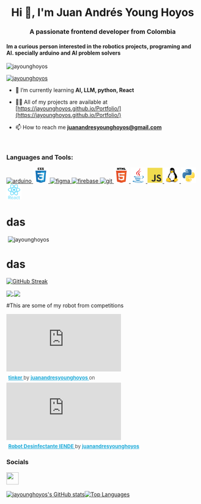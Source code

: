 <h1 align="center">Hi 👋, I'm Juan Andrés Young Hoyos</h1>
<h3 align="center">A passionate frontend developer from Colombia</h3>
<h4>Im a curious person interested in the robotics projects, programing and AI. specially arduino and AI problem solvers </h4>

<p align="left"> <img src="https://komarev.com/ghpvc/?username=jayounghoyos&label=Profile%20views&color=0e75b6&style=flat" alt="jayounghoyos" /> </p>

<p align="left"> <a href="https://github.com/ryo-ma/github-profile-trophy"><img src="https://github-profile-trophy.vercel.app/?username=jayounghoyos" alt="jayounghoyos" /></a> </p>

- 🌱 I’m currently learning **AI, LLM, python, React**

- 👨‍💻 All of my projects are available at [https://jayounghoyos.github.io/Portfolio/](https://jayounghoyos.github.io/Portfolio/)

- 📫 How to reach me **juanandresyounghoyos@gmail.com**

<br>

<h3 align="left">Languages and Tools:</h3>
<p align="left"> <a href="https://www.arduino.cc/" target="_blank" rel="noreferrer"> <img src="https://cdn.worldvectorlogo.com/logos/arduino-1.svg" alt="arduino" width="40" height="40"/> </a> <a href="https://www.w3schools.com/css/" target="_blank" rel="noreferrer"> <img src="https://raw.githubusercontent.com/devicons/devicon/master/icons/css3/css3-original-wordmark.svg" alt="css3" width="40" height="40"/> </a> <a href="https://www.figma.com/" target="_blank" rel="noreferrer"> <img src="https://www.vectorlogo.zone/logos/figma/figma-icon.svg" alt="figma" width="40" height="40"/> </a> <a href="https://firebase.google.com/" target="_blank" rel="noreferrer"> <img src="https://www.vectorlogo.zone/logos/firebase/firebase-icon.svg" alt="firebase" width="40" height="40"/> </a> <a href="https://git-scm.com/" target="_blank" rel="noreferrer"> <img src="https://www.vectorlogo.zone/logos/git-scm/git-scm-icon.svg" alt="git" width="40" height="40"/> </a> <a href="https://www.w3.org/html/" target="_blank" rel="noreferrer"> <img src="https://raw.githubusercontent.com/devicons/devicon/master/icons/html5/html5-original-wordmark.svg" alt="html5" width="40" height="40"/> </a> <a href="https://www.java.com" target="_blank" rel="noreferrer"> <img src="https://raw.githubusercontent.com/devicons/devicon/master/icons/java/java-original.svg" alt="java" width="40" height="40"/> </a> <a href="https://developer.mozilla.org/en-US/docs/Web/JavaScript" target="_blank" rel="noreferrer"> <img src="https://raw.githubusercontent.com/devicons/devicon/master/icons/javascript/javascript-original.svg" alt="javascript" width="40" height="40"/> </a> <a href="https://www.linux.org/" target="_blank" rel="noreferrer"> <img src="https://raw.githubusercontent.com/devicons/devicon/master/icons/linux/linux-original.svg" alt="linux" width="40" height="40"/> </a> <a href="https://www.python.org" target="_blank" rel="noreferrer"> <img src="https://raw.githubusercontent.com/devicons/devicon/master/icons/python/python-original.svg" alt="python" width="40" height="40"/> </a> <a href="https://reactjs.org/" target="_blank" rel="noreferrer"> <img src="https://raw.githubusercontent.com/devicons/devicon/master/icons/react/react-original-wordmark.svg" alt="react" width="40" height="40"/> </a> </p>

<h1>das</h1>
<p>&nbsp;<img align="center" src="https://github-readme-stats.vercel.app/api?username=jayounghoyos&show_icons=true&locale=en" alt="jayounghoyos" /></p>

<h1>das</h1>

<a href="https://git.io/streak-stats"><img src="https://streak-stats.demolab.com?user=jayounghoyos&theme=transparent&hide_border=true" alt="GitHub Streak" /></a>


</a>
<a href="https://github.com/jayounghoyos/convoychat">
  <img height=200 align="center" src="https://github-readme-stats.vercel.app/api/top-langs?username=jayounghoyos&layout=compact&langs_count=8&card_width=320 hide_border=true" />
</a>

<td width="50%" align="center">

  <img  align="center"  src="https://github-readme-stats.jayounghoyos.vercel.app/api/top-langs/?username=jayounghoyos&theme=dark&hide_border=false&no-bg=true&no-frame=true&langs_count=10"/>
  
  </td>
</tr>
</table>
<!--- stats (end) -->

<!--- Robotics projects -->

#This are some of my robot from competitions
<div>
  <div class="sketchfab-embed-wrapper"> <iframe title="tinker" frameborder="0" allowfullscreen mozallowfullscreen="true" webkitallowfullscreen="true" allow="autoplay; fullscreen; xr-spatial-tracking" xr-spatial-tracking execution-while-out-of-viewport execution-while-not-rendered web-share src="https://sketchfab.com/models/49c4e2e2b09849d5a4a5f968fbb66fe2/embed"> </iframe> <p style="font-size: 13px; font-weight: normal; margin: 5px; color: #4A4A4A;"> <a href="https://sketchfab.com/3d-models/tinker-49c4e2e2b09849d5a4a5f968fbb66fe2?utm_medium=embed&utm_campaign=share-popup&utm_content=49c4e2e2b09849d5a4a5f968fbb66fe2" target="_blank" rel="nofollow" style="font-weight: bold; color: #1CAAD9;"> tinker </a> by <a href="https://sketchfab.com/juanandresyounghoyos?utm_medium=embed&utm_campaign=share-popup&utm_content=49c4e2e2b09849d5a4a5f968fbb66fe2" target="_blank" rel="nofollow" style="font-weight: bold; color: #1CAAD9;"> juanandresyounghoyos </a> on <a href="https://sketchfab.com?utm_medium=embed&utm_campaign=share-popup&utm_content=49c4e2e2b09849d5a4a5f968fbb66fe2" target="_blank" rel="nofollow" style="font-weight: bold; color: #1CAAD9;"></a></p>
</div>
</div>

<div>
  <div class="sketchfab-embed-wrapper"> <iframe title="Robot Desinfectante IENDE" frameborder="0" allowfullscreen mozallowfullscreen="true" webkitallowfullscreen="true" allow="autoplay; fullscreen; xr-spatial-tracking" xr-spatial-tracking execution-while-out-of-viewport execution-while-not-rendered web-share src="https://sketchfab.com/models/e44f2f205d624b7b9e5a6f4c18399a85/embed"> </iframe> <p style="font-size: 13px; font-weight: normal; margin: 5px; color: #4A4A4A;"> <a href="https://sketchfab.com/3d-models/robot-desinfectante-iende-e44f2f205d624b7b9e5a6f4c18399a85?utm_medium=embed&utm_campaign=share-popup&utm_content=e44f2f205d624b7b9e5a6f4c18399a85" target="_blank" rel="nofollow" style="font-weight: bold; color: #1CAAD9;"> Robot Desinfectante IENDE </a> by <a href="https://sketchfab.com/juanandresyounghoyos?utm_medium=embed&utm_campaign=share-popup&utm_content=e44f2f205d624b7b9e5a6f4c18399a85" target="_blank" rel="nofollow" style="font-weight: bold; color: #1CAAD9;"> juanandresyounghoyos </a><a href="https://sketchfab.com?utm_medium=embed&utm_campaign=share-popup&utm_content=e44f2f205d624b7b9e5a6f4c18399a85" target="_blank" rel="nofollow" style="font-weight: bold; color: #1CAAD9;"></a></p></div>
</div>


### Socials
  
  
<p align="left">
  <a href="https://www.github.com/jayounghoyos" target="_blank" rel="noreferrer">
  <picture>
  <source media="(prefers-color-scheme: dark)" srcset="https://raw.githubusercontent.com/danielcranney/readme-generator/main/public/icons/socials/github-dark.svg" />
  <source media="(prefers-color-scheme: light)" srcset="https://raw.githubusercontent.com/danielcranney/readme-generator/main/public/icons/socials/github.svg" />
  <img src="https://raw.githubusercontent.com/danielcranney/readme-generator/main/public/icons/socials/github.svg" width="32" height="32" />
  </picture>
  </a></p><a
    href="http://www.github.com/jayounghoyos"><img src="https://github-readme-stats.vercel.app/api?username=jayounghoyos&show_icons=true&hide=&count_private=true&title_color=22c55e&text_color=ffffff&icon_color=0891b2&bg_color=0f172a&hide_border=true&show_icons=true" alt="jayounghoyos's GitHub stats" /></a><a href="https://github.com/jayounghoyos" align="left"><img src="https://github-readme-stats.vercel.app/api/top-langs/?username=jayounghoyos&langs_count=10&title_color=22c55e&text_color=ffffff&icon_color=0891b2&bg_color=0f172a&hide_border=true&locale=en&custom_title=Top%20%Languages" alt="Top Languages" /></a>
